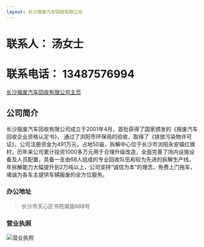 ```yaml
---
layout: 长沙报废汽车回收有限公司
---
```


# 联系人： 汤女士
# 联系电话： 13487576994

[长沙报废汽车回收有限公司主页](http://www.csbfqc.com)

## 公司简介

长沙报废汽车回收有限公司成立于2001年4月，首批获得了国家颁发的《报废汽车回收企业资格认定书》， 通过了浏阳市环保局的验收，取得了《排放污染物许可证》，公司注册资金为491万元，占地50亩，拆解中心位于长沙市浏阳永安镇红旗村，历年来公司累计投资1000多万元用于合理升级改造，全面完善了场内设施设备及人员配置，具备一支由68人组成的专业回收队伍和较为先进的拆解生产线，年拆解能力大幅提升到2万吨以上，公司坚持“诚信为本”的理念，免费上门拖车，竭诚为各车主提供车辆报废的全方位服务。

### 办公地址

> 长沙市天心区书院南路688号

### 营业执照

![营业执照](http://www.csbfqc.com/Content/UploadFiles/image/20171124/20171124222347_9732.jpg)
